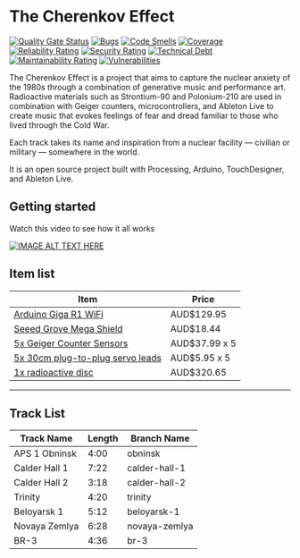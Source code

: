 # The Cherenkov Effect

[![Quality Gate Status](https://sonarcloud.io/api/project_badges/measure?project=struct78_the-cherenkov-effect&metric=alert_status&token=c19464f3e3829c4002e9b4fe9e740a7b943e53d2)](https://sonarcloud.io/summary/new_code?id=struct78_the-cherenkov-effect) [![Bugs](https://sonarcloud.io/api/project_badges/measure?project=struct78_the-cherenkov-effect&metric=bugs&token=c19464f3e3829c4002e9b4fe9e740a7b943e53d2)](https://sonarcloud.io/summary/new_code?id=struct78_the-cherenkov-effect) [![Code Smells](https://sonarcloud.io/api/project_badges/measure?project=struct78_the-cherenkov-effect&metric=code_smells&token=c19464f3e3829c4002e9b4fe9e740a7b943e53d2)](https://sonarcloud.io/summary/new_code?id=struct78_the-cherenkov-effect) [![Coverage](https://sonarcloud.io/api/project_badges/measure?project=struct78_the-cherenkov-effect&metric=coverage&token=c19464f3e3829c4002e9b4fe9e740a7b943e53d2)](https://sonarcloud.io/summary/new_code?id=struct78_the-cherenkov-effect) [![Reliability Rating](https://sonarcloud.io/api/project_badges/measure?project=struct78_the-cherenkov-effect&metric=reliability_rating&token=c19464f3e3829c4002e9b4fe9e740a7b943e53d2)](https://sonarcloud.io/summary/new_code?id=struct78_the-cherenkov-effect) [![Security Rating](https://sonarcloud.io/api/project_badges/measure?project=struct78_the-cherenkov-effect&metric=security_rating&token=c19464f3e3829c4002e9b4fe9e740a7b943e53d2)](https://sonarcloud.io/summary/new_code?id=struct78_the-cherenkov-effect) [![Technical Debt](https://sonarcloud.io/api/project_badges/measure?project=struct78_the-cherenkov-effect&metric=sqale_index&token=c19464f3e3829c4002e9b4fe9e740a7b943e53d2)](https://sonarcloud.io/summary/new_code?id=struct78_the-cherenkov-effect) [![Maintainability Rating](https://sonarcloud.io/api/project_badges/measure?project=struct78_the-cherenkov-effect&metric=sqale_rating&token=c19464f3e3829c4002e9b4fe9e740a7b943e53d2)](https://sonarcloud.io/summary/new_code?id=struct78_the-cherenkov-effect) [![Vulnerabilities](https://sonarcloud.io/api/project_badges/measure?project=struct78_the-cherenkov-effect&metric=vulnerabilities&token=c19464f3e3829c4002e9b4fe9e740a7b943e53d2)](https://sonarcloud.io/summary/new_code?id=struct78_the-cherenkov-effect)

The Cherenkov Effect is a project that aims to capture the nuclear anxiety of the 1980s through a combination of generative music and performance art. Radioactive materials such as Strontium-90 and Polonium-210 are used in combination with Geiger counters, microcontrollers, and Ableton Live to create music that evokes feelings of fear and dread familiar to those who lived through the Cold War.

Each track takes its name and inspiration from a nuclear facility — civilian or military — somewhere in the world.

It is an open source project built with Processing, Arduino, TouchDesigner, and Ableton Live.

## Getting started

Watch this video to see how it all works

[![IMAGE ALT TEXT HERE](https://img.youtube.com/vi/k0KsGK5G_Q8/0.jpg)](https://www.youtube.com/watch?v=k0KsGK5G_Q8)

## Item list

| Item | Price |
-------|---------
[Arduino Giga R1 WiFi](https://core-electronics.com.au/arduino-giga-r1-wifi.html) | AUD$129.95
[Seeed Grove Mega Shield](https://au.rs-online.com/web/p/shields-for-arduino/1845097) | AUD$18.44
[5x Geiger Counter Sensors](https://www.amazon.com.au/Assembled-Radiation-Detector-Nuclear-Experimental/dp/B0CDWLLG2Y) | AUD$37.99 x 5
[5x 30cm plug-to-plug servo leads](https://www.jaycar.com.au/30cm-plug-to-plug-servo-leads-pack-of-5/p/WC6040?pos=1&queryId=02e7a53c6f504114a1607242009d424b&sort=relevance&searchText=servo+lead) | AUD$5.95 x 5
[1x radioactive disc](https://www.haines.com.au/radioactive-sources-disc.html) | AUD$320.65
----------------


## Track List

| Track Name | Length | Branch Name |
|----|-----|----|
| APS 1 Obninsk | 4:00 | obninsk |
| Calder Hall 1 | 7:22 | calder-hall-1 |
| Calder Hall 2 | 3:18 | calder-hall-2 |
| Trinity | 4:20 | trinity |
| Beloyarsk 1 | 5:12 | beloyarsk-1 |
| Novaya Zemlya | 6:28 | novaya-zemlya |
| BR-3 | 4:36 | br-3 |